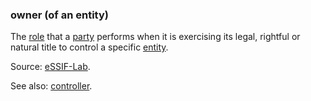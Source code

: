 ### owner (of an entity)

<p class="c8"><span>The </span><span class="c2"><a class="c3" href="#h.sf54cyuamo6x">role</a></span><span>&nbsp;that a </span><span class="c2"><a class="c3" href="#h.cn6bno48fomj">party</a></span><span>&nbsp;performs when it is exercising its legal, rightful or natural title to control a specific </span><span class="c2"><a class="c3" href="#h.5imtbzl1f4xo">entity</a></span><span class="c0">.</span></p><p class="c8"><span>Source: </span><span class="c2"><a class="c3" href="https://www.google.com/url?q=https://essif-lab.github.io/framework/docs/essifLab-glossary%23owner&amp;sa=D&amp;source=editors&amp;ust=1706779842768178&amp;usg=AOvVaw2C-j3rWmaUw81S0xTHIsFi">eSSIF-Lab</a></span><span class="c0">.</span></p><p class="c8"><span>See also: </span><span class="c2"><a class="c3" href="#h.gemoqe2m303z">controller</a></span><span class="c0">.</span></p>